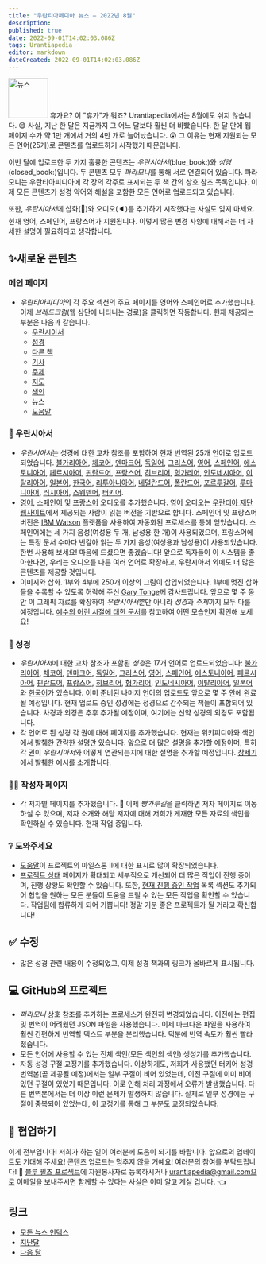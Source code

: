 ```yaml
---
title: "우란티아페디아 뉴스 — 2022년 8월"
description: 
published: true
date: 2022-09-01T14:02:03.086Z
tags: Urantiapedia
editor: markdown
dateCreated: 2022-09-01T14:02:03.086Z
---
```


<img src="/_assets/svg/icon-news.svg" alt="뉴스" style="width: 80px;"> 휴가요? 이 "휴가"가 뭐죠? Urantiapedia에서는 8월에도 쉬지 않습니다. :sweat_smile: 사실, 지난 한 달은 지금까지 그 어느 달보다 훨씬 더 바빴습니다. 한 달 만에 웹 페이지 수가 약 1만 개에서 거의 4만 개로 늘어났습니다. :astonished: 그 이유는 현재 지원되는 모든 언어(25개)로 콘텐츠를 업로드하기 시작했기 때문입니다.

이번 달에 업로드한 두 가지 훌륭한 콘텐츠는 *우란시아서*(blue_book:)와 *성경*(closed_book:)입니다. 두 콘텐츠 모두 *파라모니*를 통해 서로 연결되어 있습니다. 파라모니는 우란티아피디아에 각 장의 각주로 표시되는 두 책 간의 상호 참조 목록입니다. 이제 모든 콘텐츠가 성경 약어와 해설을 포함한 모든 언어로 업로드되고 있습니다.

또한, *우란시아서*에 삽화(:sunrise_over_mountains:)와 오디오(:speaker:)를 추가하기 시작했다는 사실도 잊지 마세요. 현재 영어, 스페인어, 프랑스어가 지원됩니다. 이렇게 많은 변경 사항에 대해서는 더 자세한 설명이 필요하다고 생각합니다.

## :sparkles:새로운 콘텐츠


### 메인 페이지

- *우란티아피디아*의 각 주요 섹션의 주요 페이지를 영어와 스페인어로 추가했습니다. 이제 *브레드크럼*(웹 상단에 나타나는 경로)을 클릭하면 작동합니다. 현재 제공되는 부분은 다음과 같습니다.
  - [우란시아서](/ko/The_Urantia_Book)
  - [성경](/ko/성경)
  - [다른 책](/ko/book)
  - [기사](/ko/article)
  - [주제](/ko/topic)
  - [지도](/ko/map)
  - [색인](/ko/index)
  - [뉴스](/ko/news)
  - [도움말](/ko/help)

### :blue_book: 우란시아서

- *우란시아서*는 성경에 대한 교차 참조를 포함하여 현재 번역된 25개 언어로 업로드되었습니다. [불가리아어](/bg/The_Urantia_Book), [체코어](/cs/The_Urantia_Book ), [덴마크어](/da/The_Urantia_Book), [독일어](/de/The_Urantia_Book), [그리스어](/el/The_Urantia_Book), [영어](/en/The_Urantia_Book), [스페인어](/es/The_Urantia_Book ), [에스토니아어](/et/The_Urantia_Book), [페르시아어](/fa/The_Urantia_Book), [핀란드어](/fi/The_Urantia_Book), [프랑스어](/fr/The_Urantia_Book), [히브리어](/he/The_Urantia_Book ), [헝가리어](/hu/The_Urantia_Book), [인도네시아어](/id/The_Urantia_Book), [이탈리아어](/it/The_Urantia_Book), [일본어](/ja/The_Urantia_Book), [한국어](/ko/The_Urantia_Book ), [리투아니아어](/lt/The_Urantia_Book), [네덜란드어](/nl/The_Urantia_Book), [폴란드어](/pl/The_Urantia_Book), [포르투갈어](/pt/The_Urantia_Book), [루마니아어](/ro/The_Urantia_Book ), [러시아어](/ru/The_Urantia_Book), [스웨덴어](/sv/The_Urantia_Book), [터키어](/tr/The_Urantia_Book).
- [영어](/en/The_Urantia_Book/0), [스페인어](/es/The_Urantia_Book/0) 및 [프랑스어](/fr/The_Urantia_Book/0) 오디오를 추가했습니다. 영어 오디오는 [우란티아 재단 웹사이트](https://www.urantia.org/urantia-book/listen-urantia-book)에서 제공되는 사람이 읽는 버전을 기반으로 합니다. 스페인어 및 프랑스어 버전은 [IBM Watson](https://www.ibm.com/es-es/cloud/watson-speech-to-text) 플랫폼을 사용하여 자동화된 프로세스를 통해 얻었습니다. 스페인어에는 세 가지 음성(여성용 두 개, 남성용 한 개)이 사용되었으며, 프랑스어에는 특정 문서 수마다 번갈아 읽는 두 가지 음성(여성용과 남성용)이 사용되었습니다. 한번 사용해 보세요! 마음에 드셨으면 좋겠습니다! 앞으로 독자들이 이 시스템을 좋아한다면, 우리는 오디오를 다른 여러 언어로 확장하고, 우란시아서 외에도 더 많은 콘텐츠를 제공할 것입니다.
- 이미지와 삽화. 1부와 4부에 250개 이상의 그림이 삽입되었습니다. 1부에 멋진 삽화들을 수록할 수 있도록 허락해 주신 [Gary Tonge](https://visionafar.com/)께 감사드립니다. 앞으로 몇 주 동안 이 그래픽 자료를 확장하여 *우란시아서*뿐만 아니라 *성경*과 *주제*까지 모두 다룰 예정입니다. [예수의 어린 시절에 대한 문서](/en/The_Urantia_Book/123)를 참고하여 어떤 모습인지 확인해 보세요!

### :closed_book: 성경

- *우란시아서*에 대한 교차 참조가 포함된 *성경*은 17개 언어로 업로드되었습니다: [불가리아어](/bg/index/bible), [체코어](/cs/index/bible), [덴마크어](/da/index/bible), [독일어](/de/index/bible), [그리스어](/el/index/bible), [영어](/en/index/bible), [스페인어](/es/index/bible), [에스토니아어](/et/index/bible), [페르시아어](/fa/index/bible), [핀란드어](/fi/index/bible), [프랑스어](/fr/index/bible), [히브리어](/he/index/bible), [헝가리어](/hu/index/bible), [인도네시아어](/id/index/bible), [이탈리아어](/it/index/bible), [일본어](/ja/index/bible)와 [한국어](/ko/index/bible)가 있습니다. 이미 준비된 나머지 언어의 업로드도 앞으로 몇 주 안에 완료될 예정입니다. 현재 업로드 중인 성경에는 정경으로 간주되는 책들이 포함되어 있습니다. 차경과 외경은 추후 추가될 예정이며, 여기에는 신약 성경의 외경도 포함됩니다.
- 각 언어로 된 성경 각 권에 대해 페이지를 추가했습니다. 현재는 위키피디아와 색인에서 발췌한 간략한 설명만 있습니다. 앞으로 더 많은 설명을 추가할 예정이며, 특히 각 권이 *우란시아서*와 어떻게 연관되는지에 대한 설명을 추가할 예정입니다. [창세기](/ko/Bible/Genesis)에서 발췌한 예시를 소개합니다.

### :woman_technologist: 작성자 페이지

- 각 저자별 페이지를 추가했습니다. :older_man: 이제 *빵가루길*을 클릭하면 저자 페이지로 이동하실 수 있으며, 저자 소개와 해당 저자에 대해 저희가 게재한 모든 자료의 색인을 확인하실 수 있습니다. 현재 작업 중입니다.

### :grey_question: 도와주세요

- [도움말](/ko/help)이 프로젝트의 마일스톤 II에 대한 표시로 많이 확장되었습니다.
- [프로젝트 상태](/en/help/status) 페이지가 확대되고 세부적으로 개선되어 더 많은 작업이 진행 중이며, 진행 상황도 확인할 수 있습니다. 또한, [현재 진행 중인 작업](/en/help/status#planned-tasks) 목록 섹션도 추가되어 협업을 원하는 모든 분들이 도움을 드릴 수 있는 모든 작업을 확인할 수 있습니다. 작업팀에 합류하게 되어 기쁩니다! 정말 기분 좋은 프로젝트가 될 거라고 확신합니다!

## :white_check_mark: 수정

- 많은 성경 관련 내용이 수정되었고, 이제 성경 책과의 링크가 올바르게 표시됩니다.

## :computer: GitHub의 프로젝트

- *파라모니* 상호 참조를 추가하는 프로세스가 완전히 변경되었습니다. 이전에는 편집 및 번역이 어려웠던 JSON 파일을 사용했습니다. 이제 마크다운 파일을 사용하여 훨씬 간편하게 번역할 텍스트 부분을 분리했습니다. 덕분에 번역 속도가 훨씬 빨라졌습니다.
- 모든 언어에 사용할 수 있는 전체 색인(모든 색인의 색인) 생성기를 추가했습니다.
- 자동 성경 구절 교정기를 추가했습니다. 이상하게도, 저희가 사용했던 터키어 성경 번역본(곧 제공될 예정)에서는 일부 구절이 비어 있었는데, 이전 구절에 이미 비어 있던 구절이 있었기 때문입니다. 이로 인해 처리 과정에서 오류가 발생했습니다. 다른 번역본에서는 더 이상 이런 문제가 발생하지 않습니다. 실제로 일부 성경에는 구절이 중복되어 있었는데, 이 교정기를 통해 그 부분도 교정되었습니다.

## :blue_heart: 협업하기

이게 전부입니다! 저희가 하는 일이 여러분께 도움이 되기를 바랍니다. 앞으로의 업데이트도 기대해 주세요! 콘텐츠 업로드는 멈추지 않을 거예요! 여러분의 참여를 부탁드립니다! :blue_heart: [블루 필즈 프로젝트](https://blue-fields.netlify.app/projects/292396532506821125)에 자원봉사자로 등록하시거나 urantiapedia@gmail.com으로 이메일을 보내주시면 함께할 수 있다는 사실은 이미 알고 계실 겁니다. :point_left:

## 링크

- [모든 뉴스 인덱스](/ko/news)
- [지난달](/ko/news/2022/07)
- [다음 달](/ko/news/2022/09)